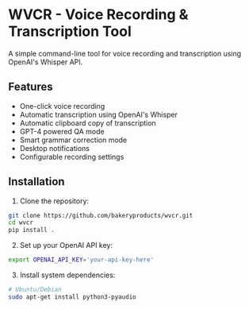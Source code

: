 # WVCR - Voice Recording & Transcription Tool

A simple command-line tool for voice recording and transcription using OpenAI's Whisper API.

## Features

- One-click voice recording
- Automatic transcription using OpenAI's Whisper
- Automatic clipboard copy of transcription
- GPT-4 powered QA mode
- Smart grammar correction mode
- Desktop notifications
- Configurable recording settings

## Installation

1. Clone the repository:
```bash
git clone https://github.com/bakeryproducts/wvcr.git
cd wvcr
pip install .
```

2. Set up your OpenAI API key:
```bash
export OPENAI_API_KEY='your-api-key-here'
```

3. Install system dependencies:
```bash
# Ubuntu/Debian
sudo apt-get install python3-pyaudio
```